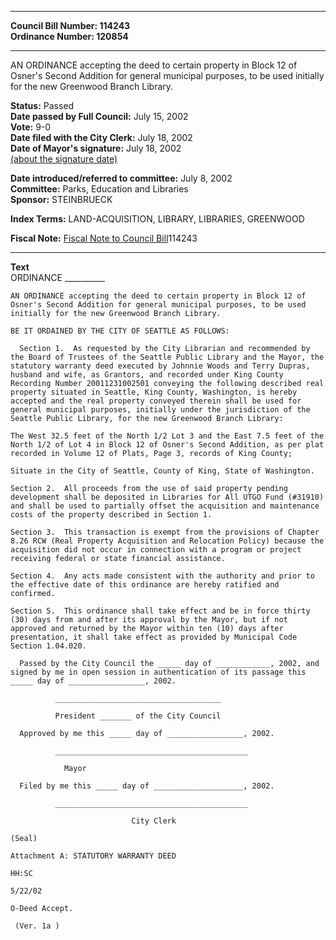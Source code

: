 * * * * *  
  
**Council Bill Number: [](#h0)[](#h2)114243**   
**Ordinance Number: 120854**  
  
* * * * *  
  
AN ORDINANCE accepting the deed to certain property in Block 12 of Osner's Second Addition for general municipal purposes, to be used initially for the new Greenwood Branch Library.  
  
**Status:** Passed   
**Date passed by Full Council:** July 15, 2002   
**Vote:** 9-0   
**Date filed with the City Clerk:** July 18, 2002   
**Date of Mayor's signature:** July 18, 2002   
[(about the signature date)](/~public/approvaldate.htm)   
  
  
**Date introduced/referred to committee:** July 8, 2002   
**Committee:** Parks, Education and Libraries   
**Sponsor:** STEINBRUECK   
  
**Index Terms:** LAND-ACQUISITION, LIBRARY, LIBRARIES, GREENWOOD  
  
**Fiscal Note:** [Fiscal Note to Council Bill](http://clerk.seattle.gov/~public/fnote/114243.htm)[](#h1)[](#h3)114243  
  
* * * * *  
  
**Text**  
    ORDINANCE __________  
  
    AN ORDINANCE accepting the deed to certain property in Block 12 of  
    Osner's Second Addition for general municipal purposes, to be used  
    initially for the new Greenwood Branch Library.  
  
    BE IT ORDAINED BY THE CITY OF SEATTLE AS FOLLOWS:  
  
      Section 1.  As requested by the City Librarian and recommended by  
    the Board of Trustees of the Seattle Public Library and the Mayor, the  
    statutory warranty deed executed by Johnnie Woods and Terry Dupras,  
    husband and wife, as Grantors, and recorded under King County  
    Recording Number 20011231002501 conveying the following described real  
    property situated in Seattle, King County, Washington, is hereby  
    accepted and the real property conveyed therein shall be used for  
    general municipal purposes, initially under the jurisdiction of the  
    Seattle Public Library, for the new Greenwood Branch Library:  
  
    The West 32.5 feet of the North 1/2 Lot 3 and the East 7.5 feet of the  
    North 1/2 of Lot 4 in Block 12 of Osner's Second Addition, as per plat  
    recorded in Volume 12 of Plats, Page 3, records of King County;  
  
    Situate in the City of Seattle, County of King, State of Washington.  
  
    Section 2.  All proceeds from the use of said property pending  
    development shall be deposited in Libraries for All UTGO Fund (#31910)  
    and shall be used to partially offset the acquisition and maintenance  
    costs of the property described in Section 1.  
  
    Section 3.  This transaction is exempt from the provisions of Chapter  
    8.26 RCW (Real Property Acquisition and Relocation Policy) because the  
    acquisition did not occur in connection with a program or project  
    receiving federal or state financial assistance.  
  
    Section 4.  Any acts made consistent with the authority and prior to  
    the effective date of this ordinance are hereby ratified and  
    confirmed.  
  
    Section 5.  This ordinance shall take effect and be in force thirty  
    (30) days from and after its approval by the Mayor, but if not  
    approved and returned by the Mayor within ten (10) days after  
    presentation, it shall take effect as provided by Municipal Code  
    Section 1.04.020.  
  
      Passed by the City Council the _____ day of ____________, 2002, and  
    signed by me in open session in authentication of its passage this  
    _____ day of _________________, 2002.  
  
              _____________________________________  
  
              President _______ of the City Council  
  
      Approved by me this _____ day of _________________, 2002.  
  
              ___________________________________________  
  
                Mayor  
  
      Filed by me this _____ day of ____________________, 2002.  
  
              ___________________________________________  
  
                               City Clerk  
  
    (Seal)  
  
    Attachment A: STATUTORY WARRANTY DEED  
  
    HH:SC  
  
    5/22/02  
  
    O-Deed Accept.  
  
     (Ver. 1a )  
